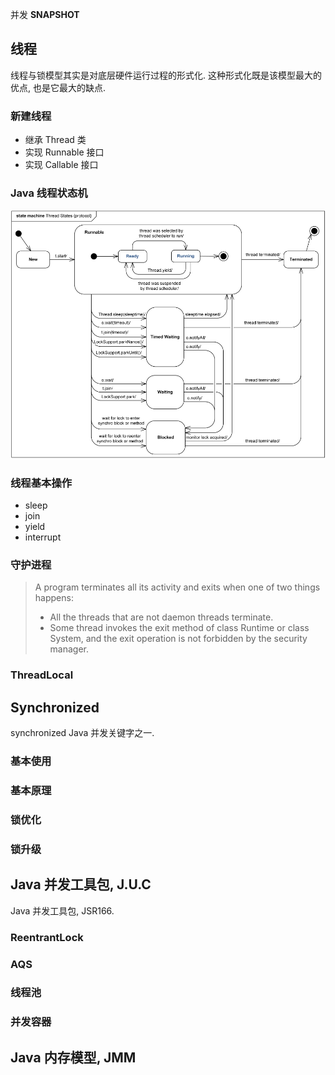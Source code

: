 并发 **SNAPSHOT**
<!-- more -->

## 线程
线程与锁模型其实是对底层硬件运行过程的形式化. 这种形式化既是该模型最大的优点, 也是它最大的缺点. 

### 新建线程
- 继承 Thread 类
- 实现 Runnable 接口
-  实现 Callable 接口

### Java 线程状态机
![thread](_images/state-machine-example-java-6-thread-states.png)

### 线程基本操作
- sleep
- join
- yield
- interrupt

### 守护进程
> A program terminates all its activity and exits when one of two things happens:     
> - All the threads that are not daemon threads terminate.  
> - Some thread invokes the exit method of class Runtime or class System, and the exit operation is not forbidden by the security manager.

### ThreadLocal


## Synchronized
synchronized Java 并发关键字之一. 
### 基本使用
### 基本原理
### 锁优化
### 锁升级

## Java 并发工具包,  J.U.C 
Java 并发工具包,  JSR166. 

### ReentrantLock

### AQS

### 线程池

### 并发容器


## Java 内存模型, JMM

